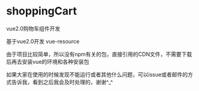 # shoppingCart
vue2.0购物车组件开发

基于vue2.0开发
vue-resource

由于项目比较简单，所以没有npm有关的包，直接引用的CDN文件，不需要下载后再去安装vue的环境和各种安装包

如果大家在使用的时候发现不能运行或者其他什么问题，可以issue或者邮件的方式告诉我，看到之后我会及时处理的，谢谢^_^
